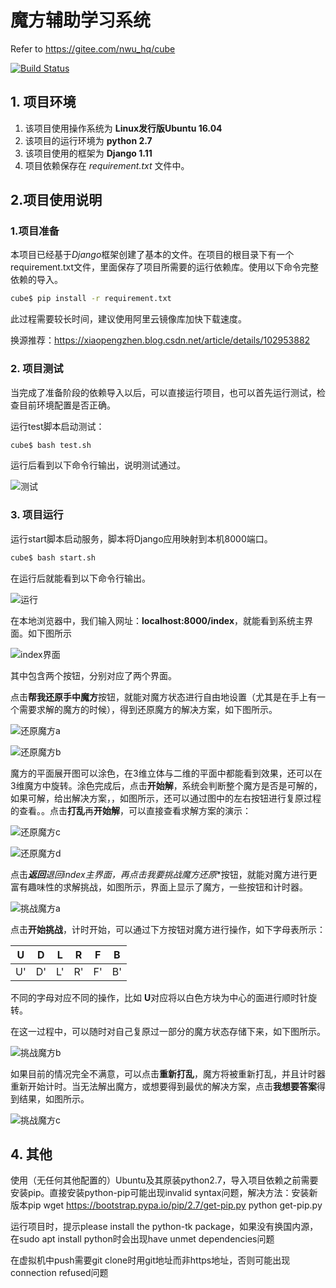 # 魔方辅助学习系统

Refer to https://gitee.com/nwu_hq/cube

[![Build Status](https://app.travis-ci.com/cs-loafers/cube.svg?branch=main)](https://app.travis-ci.com/cs-loafers/cube)

## 1. 项目环境

1. 该项目使用操作系统为 **Linux发行版Ubuntu 16.04**
2. 该项目的运行环境为 **python 2.7**
3. 该项目使用的框架为 **Django 1.11**
4. 项目依赖保存在 *requirement.txt* 文件中。

## 2.项目使用说明

### 1.项目准备

本项目已经基于*Django*框架创建了基本的文件。在项目的根目录下有一个requirement.txt文件，里面保存了项目所需要的运行依赖库。使用以下命令完整依赖的导入。

```bash
cube$ pip install -r requirement.txt
```

此过程需要较长时间，建议使用阿里云镜像库加快下载速度。

换源推荐：https://xiaopengzhen.blog.csdn.net/article/details/102953882

### 2. 项目测试

当完成了准备阶段的依赖导入以后，可以直接运行项目，也可以首先运行测试，检查目前环境配置是否正确。

运行test脚本启动测试：

```bash
cube$ bash test.sh
```

运行后看到以下命令行输出，说明测试通过。

![测试](documents/0-0.png)

### 3. 项目运行

运行start脚本启动服务，脚本将Django应用映射到本机8000端口。

```bash
cube$ bash start.sh
```

在运行后就能看到以下命令行输出。


![运行](documents/0-1.png)


在本地浏览器中，我们输入网址：**localhost:8000/index**，就能看到系统主界面。如下图所示


![index界面](pic/1.png)


其中包含两个按钮，分别对应了两个界面。

点击**帮我还原手中魔方**按钮，就能对魔方状态进行自由地设置（尤其是在手上有一个需要求解的魔方的时候），得到还原魔方的解决方案，如下图所示。


![还原魔方a](documents/2.png)


![还原魔方b](documents/3.png)


魔方的平面展开图可以涂色，在3维立体与二维的平面中都能看到效果，还可以在3维魔方中旋转。涂色完成后，点击**开始解**，系统会判断整个魔方是否是可解的，如果可解，给出解决方案，，如图所示，还可以通过图中的左右按钮进行复原过程的查看。。点击**打乱**再**开始解**，可以直接查看求解方案的演示：


![还原魔方c](documents/4.png)


![还原魔方d](documents/5.png)


点击***返回**退回index主界面，再点击**我要挑战魔方还原**按钮，就能对魔方进行更富有趣味性的求解挑战，如图所示，界面上显示了魔方，一些按钮和计时器。


![挑战魔方a](documents/6.png)


点击**开始挑战**，计时开始，可以通过下方按钮对魔方进行操作，如下字母表所示：


|  U   |  D   |  L   |  R   |  F   |  B   |
| :--: | :--: | :--: | :--: | :--: | :--: |
|  U'  |  D'  |  L'  |  R'  |  F'  |  B'  |


不同的字母对应不同的操作，比如 **U**对应将以白色方块为中心的面进行顺时针旋转。


在这一过程中，可以随时对自己复原过一部分的魔方状态存储下来，如下图所示。


![挑战魔方b](documents/7.png)


如果目前的情况完全不满意，可以点击**重新打乱**，魔方将被重新打乱，并且计时器重新开始计时。当无法解出魔方，或想要得到最优的解决方案，点击**我想要答案**得到结果，如图所示。


![挑战魔方c](documents/8.png)


## 4. 其他

使用（无任何其他配置的）Ubuntu及其原装python2.7，导入项目依赖之前需要安装pip。直接安装python-pip可能出现invalid syntax问题，解决方法：安装新版本pip
wget https://bootstrap.pypa.io/pip/2.7/get-pip.py
python get-pip.py

运行项目时，提示please install the python-tk package，如果没有换国内源，在sudo apt install python时会出现have unmet dependencies问题

在虚拟机中push需要git clone时用git地址而非https地址，否则可能出现connection refused问题
